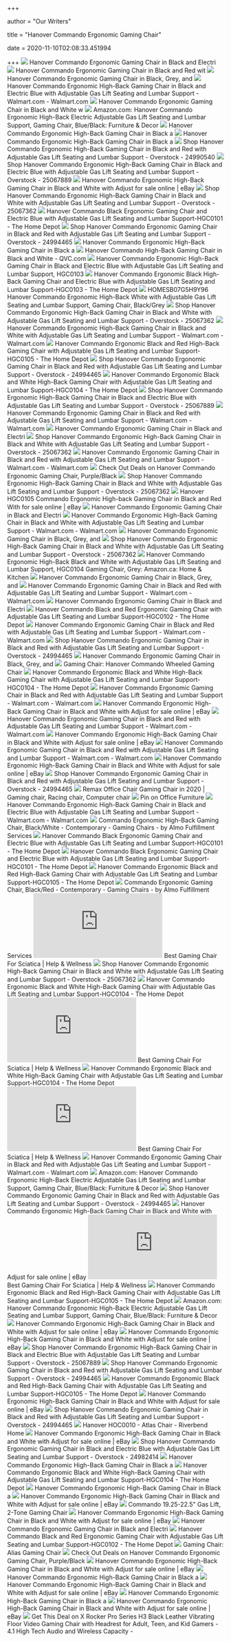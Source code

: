 +++
        
author = "Our Writers"
        
title = "Hanover Commando Ergonomic Gaming Chair"
        
date = 2020-11-10T02:08:33.451994
        
+++
[ ![](https://www.hanover-products.com/assets/images/HGC0101.jpg)](https://www.hanover-products.com/assets/images/HGC0101.jpg) Hanover Commando Ergonomic Gaming Chair in Black and Electri
[ ![](https://www.hanover-products.com/assets/images/HGC0102.jpg)](https://www.hanover-products.com/assets/images/HGC0102.jpg) Hanover Commando Ergonomic Gaming Chair in Black and Red wit
[ ![](https://www.hanover-products.com/assets/images/hgc0107.jpg)](https://www.hanover-products.com/assets/images/hgc0107.jpg) Hanover Commando Ergonomic Gaming Chair in Black, Grey, and
[ ![](https://i5.walmartimages.com/asr/bc59e274-f885-468f-a93c-62a0ff1de60e_1.12bfc86c4c7cb892f2d3580e36ec44ee.jpeg)](https://i5.walmartimages.com/asr/bc59e274-f885-468f-a93c-62a0ff1de60e_1.12bfc86c4c7cb892f2d3580e36ec44ee.jpeg) Hanover Commando Ergonomic High-Back Gaming Chair in Black and Electric  Blue with Adjustable Gas Lift Seating and Lumbar Support - Walmart.com -  Walmart.com
[ ![](https://www.hanover-products.com/assets/images/indoorliving/hgc0106.jpg)](https://www.hanover-products.com/assets/images/indoorliving/hgc0106.jpg) Hanover Commando Ergonomic Gaming Chair in Black and White w
[ ![](https://images-na.ssl-images-amazon.com/images/I/81jIsIwlD4L._AC_SX522_.jpg)](https://images-na.ssl-images-amazon.com/images/I/81jIsIwlD4L._AC_SX522_.jpg) Amazon.com: Hanover Commando Ergonomic High-Back Electric Adjustable Gas  Lift Seating and Lumbar Support, Gaming Chair, Blue/Black: Furniture & Decor
[ ![](https://www.hanover-products.com/assets/images/HGC0105.jpg)](https://www.hanover-products.com/assets/images/HGC0105.jpg) Hanover Commando Ergonomic High-Back Gaming Chair in Black a
[ ![](https://www.hanover-products.com/assets/images/HGC0104.jpg)](https://www.hanover-products.com/assets/images/HGC0104.jpg) Hanover Commando Ergonomic High-Back Gaming Chair in Black a
[ ![](https://ak1.ostkcdn.com/images/products/24990540/Hanover-Commando-Ergonomic-High-Back-Gaming-Chair-in-Black-and-Red-with-Adjustable-Gas-Lift-Seating-and-Lumbar-Support-eb021c86-18a7-4c8e-ad5b-62bb787bf821_600.jpg?impolicy=medium)](https://ak1.ostkcdn.com/images/products/24990540/Hanover-Commando-Ergonomic-High-Back-Gaming-Chair-in-Black-and-Red-with-Adjustable-Gas-Lift-Seating-and-Lumbar-Support-eb021c86-18a7-4c8e-ad5b-62bb787bf821_600.jpg?impolicy=medium) Shop Hanover Commando Ergonomic High-Back Gaming Chair in Black and Red  with Adjustable Gas Lift Seating and Lumbar Support - Overstock - 24990540
[ ![](https://ak1.ostkcdn.com/images/products/25067889/Hanover-Commando-Ergonomic-High-Back-Gaming-Chair-in-Black-and-Electric-Blue-with-Adjustable-Gas-Lift-Seating-and-Lumbar-Support-dda862f4-1600-4afb-b370-9b12fe554622_600.jpg?impolicy=medium)](https://ak1.ostkcdn.com/images/products/25067889/Hanover-Commando-Ergonomic-High-Back-Gaming-Chair-in-Black-and-Electric-Blue-with-Adjustable-Gas-Lift-Seating-and-Lumbar-Support-dda862f4-1600-4afb-b370-9b12fe554622_600.jpg?impolicy=medium) Shop Hanover Commando Ergonomic High-Back Gaming Chair in Black and  Electric Blue with Adjustable Gas Lift Seating and Lumbar Support -  Overstock - 25067889
[ ![](https://i.ebayimg.com/images/g/HBEAAOSwBztfI3-1/s-l640.jpg)](https://i.ebayimg.com/images/g/HBEAAOSwBztfI3-1/s-l640.jpg) Hanover Commando Ergonomic High-Back Gaming Chair in Black and White with  Adjust for sale online | eBay
[ ![](https://ak1.ostkcdn.com/images/products/25067362/Hanover-Commando-Ergonomic-High-Back-Gaming-Chair-in-Black-and-White-with-Adjustable-Gas-Lift-Seating-and-Lumbar-Support-d3658eb7-3b8c-4c0b-8099-f45e6218c618.jpg)](https://ak1.ostkcdn.com/images/products/25067362/Hanover-Commando-Ergonomic-High-Back-Gaming-Chair-in-Black-and-White-with-Adjustable-Gas-Lift-Seating-and-Lumbar-Support-d3658eb7-3b8c-4c0b-8099-f45e6218c618.jpg) Shop Hanover Commando Ergonomic High-Back Gaming Chair in Black and White  with Adjustable Gas Lift Seating and Lumbar Support - Overstock - 25067362
[ ![](https://images.homedepot-static.com/productImages/b4e9b3d8-40b4-47b0-9227-8ff572c5a4fa/svn/blue-black-hanover-gaming-chairs-hgc0101-e1_600.jpg)](https://images.homedepot-static.com/productImages/b4e9b3d8-40b4-47b0-9227-8ff572c5a4fa/svn/blue-black-hanover-gaming-chairs-hgc0101-e1_600.jpg) Hanover Commando Black Ergonomic Gaming Chair and Electric Blue with  Adjustable Gas Lift Seating and Lumbar Support-HGC0101 - The Home Depot
[ ![](https://ak1.ostkcdn.com/images/products/24994465/Hanover-Commando-Ergonomic-Gaming-Chair-in-Black-and-Red-with-Adjustable-Gas-Lift-Seating-and-Lumbar-Support-bc6d1e20-4521-4c1d-a298-78d7589d0d57_600.jpg?impolicy=medium)](https://ak1.ostkcdn.com/images/products/24994465/Hanover-Commando-Ergonomic-Gaming-Chair-in-Black-and-Red-with-Adjustable-Gas-Lift-Seating-and-Lumbar-Support-bc6d1e20-4521-4c1d-a298-78d7589d0d57_600.jpg?impolicy=medium) Shop Hanover Commando Ergonomic Gaming Chair in Black and Red with  Adjustable Gas Lift Seating and Lumbar Support - Overstock - 24994465
[ ![](https://www.hanover-products.com/assets/images/HGC0105-Alt2.jpg)](https://www.hanover-products.com/assets/images/HGC0105-Alt2.jpg) Hanover Commando Ergonomic High-Back Gaming Chair in Black a
[ ![](https://qvc.scene7.com/is/image/QVC/e/92/e299792.001?$aempdlarge$)](https://qvc.scene7.com/is/image/QVC/e/92/e299792.001?$aempdlarge$) Hanover Commando High-Back Gaming Chair in Black and White - QVC.com
[ ![](https://www.fourseasonstradingcompany.com/assets/images/HGC0103-Alt3.jpg)](https://www.fourseasonstradingcompany.com/assets/images/HGC0103-Alt3.jpg) Hanover Commando Ergonomic High-Back Gaming Chair in Black and Electric  Blue with Adjustable Gas Lift Seating and Lumbar Support, HGC0103
[ ![](https://images.homedepot-static.com/productImages/d80377d6-696e-4147-95d0-f57931ca0398/svn/blue-black-hanover-gaming-chairs-hgc0103-40_600.jpg)](https://images.homedepot-static.com/productImages/d80377d6-696e-4147-95d0-f57931ca0398/svn/blue-black-hanover-gaming-chairs-hgc0103-40_600.jpg) Hanover Commando Ergonomic Black High-Back Gaming Chair and Electric Blue  with Adjustable Gas Lift Seating and Lumbar Support-HGC0103 - The Home Depot
[ ![](https://c.shld.net/rpx/i/s/pi/mp/9150/prod_8407454502?src=http%3A%2F%2Fgm-images.amiventures.net%2FAMI2%2FB07G5H9Y96.jpg&d=738b93264b162b03aa5e61ab526c932326e53639&hei=333&wid=333&op_sharpen=1)](https://c.shld.net/rpx/i/s/pi/mp/9150/prod_8407454502?src=http%3A%2F%2Fgm-images.amiventures.net%2FAMI2%2FB07G5H9Y96.jpg&d=738b93264b162b03aa5e61ab526c932326e53639&hei=333&wid=333&op_sharpen=1) HOMESB07G5H9Y96 Hanover Commando Ergonomic High-Back White with Adjustable  Gas Lift Seating and Lumbar Support, Gaming Chair, Black/Grey
[ ![](https://ak1.ostkcdn.com/images/products/25067362/Hanover-Commando-Ergonomic-High-Back-Gaming-Chair-in-Black-and-White-with-Adjustable-Gas-Lift-Seating-and-Lumbar-Support-a247d90b-81ab-43b0-be0f-3caec7c6d435.jpg)](https://ak1.ostkcdn.com/images/products/25067362/Hanover-Commando-Ergonomic-High-Back-Gaming-Chair-in-Black-and-White-with-Adjustable-Gas-Lift-Seating-and-Lumbar-Support-a247d90b-81ab-43b0-be0f-3caec7c6d435.jpg) Shop Hanover Commando Ergonomic High-Back Gaming Chair in Black and White  with Adjustable Gas Lift Seating and Lumbar Support - Overstock - 25067362
[ ![](https://i5.walmartimages.com/asr/f26c3ca1-d54d-48cb-9a85-0c0beeb8975e_1.ffff922f8f93e04560b61ec14913d37f.jpeg)](https://i5.walmartimages.com/asr/f26c3ca1-d54d-48cb-9a85-0c0beeb8975e_1.ffff922f8f93e04560b61ec14913d37f.jpeg) Hanover Commando Ergonomic High-Back Gaming Chair in Black and White with  Adjustable Gas Lift Seating and Lumbar Support - Walmart.com - Walmart.com
[ ![](https://images.homedepot-static.com/productImages/b41d973b-3b5e-4c49-80c9-9a45228fc939/svn/black-and-red-hanover-gaming-chairs-hgc0105-40_600.jpg)](https://images.homedepot-static.com/productImages/b41d973b-3b5e-4c49-80c9-9a45228fc939/svn/black-and-red-hanover-gaming-chairs-hgc0105-40_600.jpg) Hanover Commando Ergonomic Black and Red High-Back Gaming Chair with  Adjustable Gas Lift Seating and Lumbar Support-HGC0105 - The Home Depot
[ ![](https://ak1.ostkcdn.com/images/products/24994465/Hanover-Commando-Ergonomic-Gaming-Chair-in-Black-and-Red-with-Adjustable-Gas-Lift-Seating-and-Lumbar-Support-b5212944-e109-4a77-9b40-c7fd28790f37.jpg)](https://ak1.ostkcdn.com/images/products/24994465/Hanover-Commando-Ergonomic-Gaming-Chair-in-Black-and-Red-with-Adjustable-Gas-Lift-Seating-and-Lumbar-Support-b5212944-e109-4a77-9b40-c7fd28790f37.jpg) Shop Hanover Commando Ergonomic Gaming Chair in Black and Red with  Adjustable Gas Lift Seating and Lumbar Support - Overstock - 24994465
[ ![](https://images.homedepot-static.com/productImages/4d36409f-4b6f-4365-9e59-6d22a9405dca/svn/black-and-gray-hanover-gaming-chairs-hgc0104-40_600.jpg)](https://images.homedepot-static.com/productImages/4d36409f-4b6f-4365-9e59-6d22a9405dca/svn/black-and-gray-hanover-gaming-chairs-hgc0104-40_600.jpg) Hanover Commando Ergonomic Black and White High-Back Gaming Chair with  Adjustable Gas Lift Seating and Lumbar Support-HGC0104 - The Home Depot
[ ![](https://ak1.ostkcdn.com/images/products/25067889/Hanover-Commando-Ergonomic-High-Back-Gaming-Chair-in-Black-and-Electric-Blue-with-Adjustable-Gas-Lift-Seating-and-Lumbar-Support-44cddd84-82c2-48cf-8a39-e8a17449b420.jpg)](https://ak1.ostkcdn.com/images/products/25067889/Hanover-Commando-Ergonomic-High-Back-Gaming-Chair-in-Black-and-Electric-Blue-with-Adjustable-Gas-Lift-Seating-and-Lumbar-Support-44cddd84-82c2-48cf-8a39-e8a17449b420.jpg) Shop Hanover Commando Ergonomic High-Back Gaming Chair in Black and  Electric Blue with Adjustable Gas Lift Seating and Lumbar Support -  Overstock - 25067889
[ ![](https://i5.walmartimages.com/asr/1311f50b-2bbe-43a8-8d3e-ee564dbed05e_1.ee5d763d4d0b3698ed6f6318b6eb5369.jpeg)](https://i5.walmartimages.com/asr/1311f50b-2bbe-43a8-8d3e-ee564dbed05e_1.ee5d763d4d0b3698ed6f6318b6eb5369.jpeg) Hanover Commando Ergonomic Gaming Chair in Black and Red with Adjustable  Gas Lift Seating and Lumbar Support - Walmart.com - Walmart.com
[ ![](https://www.hanover-products.com/assets/images/hgc0101_3.jpg)](https://www.hanover-products.com/assets/images/hgc0101_3.jpg) Hanover Commando Ergonomic Gaming Chair in Black and Electri
[ ![](https://ak1.ostkcdn.com/images/products/25067362/Hanover-Commando-Ergonomic-High-Back-Gaming-Chair-in-Black-and-White-with-Adjustable-Gas-Lift-Seating-and-Lumbar-Support-2cbc1d25-a4bd-4c12-a500-1fa250ef32d8_600.jpg?impolicy=medium)](https://ak1.ostkcdn.com/images/products/25067362/Hanover-Commando-Ergonomic-High-Back-Gaming-Chair-in-Black-and-White-with-Adjustable-Gas-Lift-Seating-and-Lumbar-Support-2cbc1d25-a4bd-4c12-a500-1fa250ef32d8_600.jpg?impolicy=medium) Shop Hanover Commando Ergonomic High-Back Gaming Chair in Black and White  with Adjustable Gas Lift Seating and Lumbar Support - Overstock - 25067362
[ ![](https://i5.walmartimages.com/asr/82ebbb2e-ca78-410f-ab93-3f55865a0032_1.1edb54b49a9afb156672490f8e057859.jpeg)](https://i5.walmartimages.com/asr/82ebbb2e-ca78-410f-ab93-3f55865a0032_1.1edb54b49a9afb156672490f8e057859.jpeg) Hanover Commando Ergonomic Gaming Chair in Black and Red with Adjustable  Gas Lift Seating and Lumbar Support - Walmart.com - Walmart.com
[ ![](https://images.prod.meredith.com/product/397be3500a55f198bfe8653801de2ff1/1595844347735/l/hanover-commando-ergonomic-gaming-chair-purple-black)](https://images.prod.meredith.com/product/397be3500a55f198bfe8653801de2ff1/1595844347735/l/hanover-commando-ergonomic-gaming-chair-purple-black) Check Out Deals on Hanover Commando Ergonomic Gaming Chair, Purple/Black
[ ![](https://ak1.ostkcdn.com/images/products/25067362/Hanover-Commando-Ergonomic-High-Back-Gaming-Chair-in-Black-and-White-with-Adjustable-Gas-Lift-Seating-and-Lumbar-Support-e058a596-d557-44ff-a4c2-08ebbed74af3.jpg)](https://ak1.ostkcdn.com/images/products/25067362/Hanover-Commando-Ergonomic-High-Back-Gaming-Chair-in-Black-and-White-with-Adjustable-Gas-Lift-Seating-and-Lumbar-Support-e058a596-d557-44ff-a4c2-08ebbed74af3.jpg) Shop Hanover Commando Ergonomic High-Back Gaming Chair in Black and White  with Adjustable Gas Lift Seating and Lumbar Support - Overstock - 25067362
[ ![](https://i.ebayimg.com/images/g/HsIAAOSwuqRdCXS~/s-l640.jpg)](https://i.ebayimg.com/images/g/HsIAAOSwuqRdCXS~/s-l640.jpg) Hanover HGC0105 Commando Ergonomic High-back Gaming Chair in Black and Red  With for sale online | eBay
[ ![](https://www.hanover-products.com/assets/images/hgc0101_2.jpg)](https://www.hanover-products.com/assets/images/hgc0101_2.jpg) Hanover Commando Ergonomic Gaming Chair in Black and Electri
[ ![](https://i5.walmartimages.com/asr/e6dd2174-c649-4b2c-b274-5ee9962c485d_1.695f0be3c2fc4eb0da482b857c27af6c.jpeg)](https://i5.walmartimages.com/asr/e6dd2174-c649-4b2c-b274-5ee9962c485d_1.695f0be3c2fc4eb0da482b857c27af6c.jpeg) Hanover Commando Ergonomic High-Back Gaming Chair in Black and White with  Adjustable Gas Lift Seating and Lumbar Support - Walmart.com - Walmart.com
[ ![](https://www.hanover-products.com/assets/images/hgc0107_1.jpg)](https://www.hanover-products.com/assets/images/hgc0107_1.jpg) Hanover Commando Ergonomic Gaming Chair in Black, Grey, and
[ ![](https://ak1.ostkcdn.com/images/products/25067362/Hanover-Commando-Ergonomic-High-Back-Gaming-Chair-in-Black-and-White-with-Adjustable-Gas-Lift-Seating-and-Lumbar-Support-4552da03-fb2c-40f8-b4a3-df594b8796eb.jpg)](https://ak1.ostkcdn.com/images/products/25067362/Hanover-Commando-Ergonomic-High-Back-Gaming-Chair-in-Black-and-White-with-Adjustable-Gas-Lift-Seating-and-Lumbar-Support-4552da03-fb2c-40f8-b4a3-df594b8796eb.jpg) Shop Hanover Commando Ergonomic High-Back Gaming Chair in Black and White  with Adjustable Gas Lift Seating and Lumbar Support - Overstock - 25067362
[ ![](https://images-na.ssl-images-amazon.com/images/I/71GmKLruCuL._AC_SL1500_.jpg)](https://images-na.ssl-images-amazon.com/images/I/71GmKLruCuL._AC_SL1500_.jpg) Hanover Commando Ergonomic High-Back Black and White with Adjustable Gas  Lift Seating and Lumbar Support, HGC0104 Gaming Chair, Grey: Amazon.ca:  Home & Kitchen
[ ![](https://www.hanover-products.com/assets/images/hgc0107_6.jpg)](https://www.hanover-products.com/assets/images/hgc0107_6.jpg) Hanover Commando Ergonomic Gaming Chair in Black, Grey, and
[ ![](https://i5.walmartimages.com/asr/31d198cc-98fe-4890-9fa8-d2945e8347c0_1.df38494145d64fcce4e7597260cb655e.jpeg)](https://i5.walmartimages.com/asr/31d198cc-98fe-4890-9fa8-d2945e8347c0_1.df38494145d64fcce4e7597260cb655e.jpeg) Hanover Commando Ergonomic Gaming Chair in Black and Red with Adjustable  Gas Lift Seating and Lumbar Support - Walmart.com - Walmart.com
[ ![](https://www.hanover-products.com/assets/images/hgc0101-lifestyle2.jpg)](https://www.hanover-products.com/assets/images/hgc0101-lifestyle2.jpg) Hanover Commando Ergonomic Gaming Chair in Black and Electri
[ ![](https://images.homedepot-static.com/productImages/332b87f5-985a-41e4-968e-3a60cbef50fb/svn/red-black-hanover-gaming-chairs-hgc0102-40_600.jpg)](https://images.homedepot-static.com/productImages/332b87f5-985a-41e4-968e-3a60cbef50fb/svn/red-black-hanover-gaming-chairs-hgc0102-40_600.jpg) Hanover Commando Black and Red Ergonomic Gaming Chair with Adjustable Gas  Lift Seating and Lumbar Support-HGC0102 - The Home Depot
[ ![](https://i5.walmartimages.com/asr/4d220152-a596-4ae7-9b1a-485c2537b4a1_1.e726554871b21b6f6690c53b43302bdf.jpeg)](https://i5.walmartimages.com/asr/4d220152-a596-4ae7-9b1a-485c2537b4a1_1.e726554871b21b6f6690c53b43302bdf.jpeg) Hanover Commando Ergonomic Gaming Chair in Black and Red with Adjustable  Gas Lift Seating and Lumbar Support - Walmart.com - Walmart.com
[ ![](https://ak1.ostkcdn.com/images/products/24994465/Hanover-Commando-Ergonomic-Gaming-Chair-in-Black-and-Red-with-Adjustable-Gas-Lift-Seating-and-Lumbar-Support-97bf66ce-f954-44d8-80dc-e84a1f88c7dd.jpg)](https://ak1.ostkcdn.com/images/products/24994465/Hanover-Commando-Ergonomic-Gaming-Chair-in-Black-and-Red-with-Adjustable-Gas-Lift-Seating-and-Lumbar-Support-97bf66ce-f954-44d8-80dc-e84a1f88c7dd.jpg) Shop Hanover Commando Ergonomic Gaming Chair in Black and Red with  Adjustable Gas Lift Seating and Lumbar Support - Overstock - 24994465
[ ![](https://www.hanover-products.com/assets/images/hgc0107_4.jpg)](https://www.hanover-products.com/assets/images/hgc0107_4.jpg) Hanover Commando Ergonomic Gaming Chair in Black, Grey, and
[ ![](https://i.pinimg.com/236x/6b/51/65/6b51657d025ad9b54b8b3dae1bd765b5.jpg)](https://i.pinimg.com/236x/6b/51/65/6b51657d025ad9b54b8b3dae1bd765b5.jpg) Gaming Chair: Hanover Commando Wheeled Gaming Chair
[ ![](https://images.homedepot-static.com/productImages/63292751-2ea6-47d3-a1e0-ea8e65c166d9/svn/red-techni-sport-gaming-chairs-rta-tsf71-red-64_300.jpg)](https://images.homedepot-static.com/productImages/63292751-2ea6-47d3-a1e0-ea8e65c166d9/svn/red-techni-sport-gaming-chairs-rta-tsf71-red-64_300.jpg) Hanover Commando Ergonomic Black and White High-Back Gaming Chair with  Adjustable Gas Lift Seating and Lumbar Support-HGC0104 - The Home Depot
[ ![](https://i5.walmartimages.com/asr/d41d1cd8-630a-4d89-811f-621440e1bc9f.af3a375b58c855ed884b4f544cadb0df.jpeg?odnWidth=282&odnHeight=282&odnBg=ffffff)](https://i5.walmartimages.com/asr/d41d1cd8-630a-4d89-811f-621440e1bc9f.af3a375b58c855ed884b4f544cadb0df.jpeg?odnWidth=282&odnHeight=282&odnBg=ffffff) Hanover Commando Ergonomic Gaming Chair in Black and Red with Adjustable  Gas Lift Seating and Lumbar Support - Walmart.com - Walmart.com
[ ![](https://d3d71ba2asa5oz.cloudfront.net/23000104/images/md01-gc-v1-bk-sp_md03.jpg)](https://d3d71ba2asa5oz.cloudfront.net/23000104/images/md01-gc-v1-bk-sp_md03.jpg) Hanover Commando Ergonomic High-Back Gaming Chair in Black and White with  Adjust for sale online | eBay
[ ![](https://i5.walmartimages.com/asr/a0e8c4c7-69e1-4ae4-b260-9bcf1d8b059f_1.53dfee0e47aaba2b37f5b39c64f92b12.jpeg?odnWidth=282&odnHeight=282&odnBg=ffffff)](https://i5.walmartimages.com/asr/a0e8c4c7-69e1-4ae4-b260-9bcf1d8b059f_1.53dfee0e47aaba2b37f5b39c64f92b12.jpeg?odnWidth=282&odnHeight=282&odnBg=ffffff) Hanover Commando Ergonomic Gaming Chair in Black and Red with Adjustable  Gas Lift Seating and Lumbar Support - Walmart.com - Walmart.com
[ ![](https://d3d71ba2asa5oz.cloudfront.net/23000104/images/md01-gc-v1-bk-sp_md_4.jpg)](https://d3d71ba2asa5oz.cloudfront.net/23000104/images/md01-gc-v1-bk-sp_md_4.jpg) Hanover Commando Ergonomic High-Back Gaming Chair in Black and White with  Adjust for sale online | eBay
[ ![](https://i5.walmartimages.com/asr/71e40153-d7a5-45f8-b1de-e703bbafa26c_1.04462b5b56a31c062148b1aaf2d34c78.jpeg?odnWidth=282&odnHeight=282&odnBg=ffffff)](https://i5.walmartimages.com/asr/71e40153-d7a5-45f8-b1de-e703bbafa26c_1.04462b5b56a31c062148b1aaf2d34c78.jpeg?odnWidth=282&odnHeight=282&odnBg=ffffff) Hanover Commando Ergonomic Gaming Chair in Black and Red with Adjustable  Gas Lift Seating and Lumbar Support - Walmart.com - Walmart.com
[ ![](https://d3d71ba2asa5oz.cloudfront.net/23000104/images/md01-gc-v1-bk-sp_md05.jpg)](https://d3d71ba2asa5oz.cloudfront.net/23000104/images/md01-gc-v1-bk-sp_md05.jpg) Hanover Commando Ergonomic High-Back Gaming Chair in Black and White with  Adjust for sale online | eBay
[ ![](https://ak1.ostkcdn.com/images/products/24994465/Hanover-Commando-Ergonomic-Gaming-Chair-in-Black-and-Red-with-Adjustable-Gas-Lift-Seating-and-Lumbar-Support-74b5e6a0-b311-4a84-a190-c1ef47b81221.jpg)](https://ak1.ostkcdn.com/images/products/24994465/Hanover-Commando-Ergonomic-Gaming-Chair-in-Black-and-Red-with-Adjustable-Gas-Lift-Seating-and-Lumbar-Support-74b5e6a0-b311-4a84-a190-c1ef47b81221.jpg) Shop Hanover Commando Ergonomic Gaming Chair in Black and Red with  Adjustable Gas Lift Seating and Lumbar Support - Overstock - 24994465
[ ![](https://i.pinimg.com/564x/50/94/2c/50942c12e3fc2b6cfec306ca321575ef.jpg)](https://i.pinimg.com/564x/50/94/2c/50942c12e3fc2b6cfec306ca321575ef.jpg) Remax Office Chair Gaming Chair in 2020 | Gaming chair, Racing chair,  Computer chair
[ ![](https://i.pinimg.com/originals/9b/14/b0/9b14b0bb6dc768ba0480e1956b68a60d.jpg)](https://i.pinimg.com/originals/9b/14/b0/9b14b0bb6dc768ba0480e1956b68a60d.jpg) Pin on Office Furniture
[ ![](https://i5.walmartimages.com/asr/3c6195d4-1d23-40af-bca2-61b235470fa6_1.de8c4101374d850f1efec91e89cfac85.jpeg?odnWidth=282&odnHeight=282&odnBg=ffffff)](https://i5.walmartimages.com/asr/3c6195d4-1d23-40af-bca2-61b235470fa6_1.de8c4101374d850f1efec91e89cfac85.jpeg?odnWidth=282&odnHeight=282&odnBg=ffffff) Hanover Commando Ergonomic High-Back Gaming Chair in Black and Electric  Blue with Adjustable Gas Lift Seating and Lumbar Support - Walmart.com -  Walmart.com
[ ![](https://st.hzcdn.com/fimgs/1861578a0dcbc3e7_9437-w300-h300-b1-p10--.jpg)](https://st.hzcdn.com/fimgs/1861578a0dcbc3e7_9437-w300-h300-b1-p10--.jpg) Commando Ergonomic High-Back Gaming Chair, Black/White - Contemporary - Gaming  Chairs - by Almo Fulfillment Services
[ ![](https://images.homedepot-static.com/productImages/4f7648c4-fc72-4ce1-9265-d40b5fe51540/svn/gray-gaming-chairs-rsp-205-gry-64_300.jpg)](https://images.homedepot-static.com/productImages/4f7648c4-fc72-4ce1-9265-d40b5fe51540/svn/gray-gaming-chairs-rsp-205-gry-64_300.jpg) Hanover Commando Black Ergonomic Gaming Chair and Electric Blue with  Adjustable Gas Lift Seating and Lumbar Support-HGC0101 - The Home Depot
[ ![](https://images.homedepot-static.com/productImages/33927a1c-a60c-4b56-a7fc-bae1a5db4e5a/svn/white-ofm-gaming-chairs-ess-6065-wht-64_600.jpg)](https://images.homedepot-static.com/productImages/33927a1c-a60c-4b56-a7fc-bae1a5db4e5a/svn/white-ofm-gaming-chairs-ess-6065-wht-64_600.jpg) Hanover Commando Black Ergonomic Gaming Chair and Electric Blue with  Adjustable Gas Lift Seating and Lumbar Support-HGC0101 - The Home Depot
[ ![](https://images.homedepot-static.com/productImages/8605e4b6-430d-4cc9-9a85-d91c4bea3f25/svn/black-techni-sport-media-seating-rta-ts51-bk-64_600.jpg)](https://images.homedepot-static.com/productImages/8605e4b6-430d-4cc9-9a85-d91c4bea3f25/svn/black-techni-sport-media-seating-rta-ts51-bk-64_600.jpg) Hanover Commando Ergonomic Black and Red High-Back Gaming Chair with  Adjustable Gas Lift Seating and Lumbar Support-HGC0105 - The Home Depot
[ ![](https://st.hzcdn.com/fimgs/de51e3380e9d6ddf_2776-w300-h300-b1-p10--.jpg)](https://st.hzcdn.com/fimgs/de51e3380e9d6ddf_2776-w300-h300-b1-p10--.jpg) Commando Ergonomic Gaming Chair, Black/Red - Contemporary - Gaming Chairs -  by Almo Fulfillment Services
[ ![](https://www.helpandwellness.com/wp-content/plugins/aawp/public/image.php?url=aHR0cHM6Ly9tLm1lZGlhLWFtYXpvbi5jb20vaW1hZ2VzL0kvNDFqN3FpRWxEZEwuanBn)](https://www.helpandwellness.com/wp-content/plugins/aawp/public/image.php?url=aHR0cHM6Ly9tLm1lZGlhLWFtYXpvbi5jb20vaW1hZ2VzL0kvNDFqN3FpRWxEZEwuanBn) Best Gaming Chair For Sciatica | Help & Wellness
[ ![](https://ak1.ostkcdn.com/images/products/is/images/direct/e676b93bff887e69d42f2f51654dbe0b9364fefd/Porch-%26-Den-Black-Ergonomic-Gaming-Chair-with-Footrest-and-Neck-Pillow_320.jpg?impolicy=medium&imwidth=200)](https://ak1.ostkcdn.com/images/products/is/images/direct/e676b93bff887e69d42f2f51654dbe0b9364fefd/Porch-%26-Den-Black-Ergonomic-Gaming-Chair-with-Footrest-and-Neck-Pillow_320.jpg?impolicy=medium&imwidth=200) Shop Hanover Commando Ergonomic High-Back Gaming Chair in Black and White  with Adjustable Gas Lift Seating and Lumbar Support - Overstock - 25067362
[ ![](https://images.homedepot-static.com/productImages/cfb647fd-5fcc-4703-92c5-e2e399787174/svn/black-bonded-leather-office-star-products-ergonomic-chairs-32-e33p918phl-64_600.jpg)](https://images.homedepot-static.com/productImages/cfb647fd-5fcc-4703-92c5-e2e399787174/svn/black-bonded-leather-office-star-products-ergonomic-chairs-32-e33p918phl-64_600.jpg) Hanover Commando Ergonomic Black and White High-Back Gaming Chair with  Adjustable Gas Lift Seating and Lumbar Support-HGC0104 - The Home Depot
[ ![](https://www.helpandwellness.com/wp-content/plugins/aawp/public/image.php?url=aHR0cHM6Ly9tLm1lZGlhLWFtYXpvbi5jb20vaW1hZ2VzL0kvNDFGd0VZWHhCY0wuanBn)](https://www.helpandwellness.com/wp-content/plugins/aawp/public/image.php?url=aHR0cHM6Ly9tLm1lZGlhLWFtYXpvbi5jb20vaW1hZ2VzL0kvNDFGd0VZWHhCY0wuanBn) Best Gaming Chair For Sciatica | Help & Wellness
[ ![](https://images.homedepot-static.com/productImages/92821e2a-7d35-414d-999f-bdc0a369ba1c/svn/kawaii-techni-sport-gaming-chairs-rta-ts42-kwi-64_300.jpg)](https://images.homedepot-static.com/productImages/92821e2a-7d35-414d-999f-bdc0a369ba1c/svn/kawaii-techni-sport-gaming-chairs-rta-ts42-kwi-64_300.jpg) Hanover Commando Ergonomic Black and White High-Back Gaming Chair with  Adjustable Gas Lift Seating and Lumbar Support-HGC0104 - The Home Depot
[ ![](https://www.helpandwellness.com/wp-content/plugins/aawp/public/image.php?url=aHR0cHM6Ly9tLm1lZGlhLWFtYXpvbi5jb20vaW1hZ2VzL0kvNDFEMjlDMUc0aUwuanBn)](https://www.helpandwellness.com/wp-content/plugins/aawp/public/image.php?url=aHR0cHM6Ly9tLm1lZGlhLWFtYXpvbi5jb20vaW1hZ2VzL0kvNDFEMjlDMUc0aUwuanBn) Best Gaming Chair For Sciatica | Help & Wellness
[ ![](https://i5.walmartimages.com/asr/aa077a4e-3843-48e9-8bb5-715d79985e36_1.c079fb3f35a9518849320d5123c787d6.jpeg)](https://i5.walmartimages.com/asr/aa077a4e-3843-48e9-8bb5-715d79985e36_1.c079fb3f35a9518849320d5123c787d6.jpeg) Hanover Commando Ergonomic Gaming Chair in Black and Red with Adjustable  Gas Lift Seating and Lumbar Support - Walmart.com - Walmart.com
[ ![](https://images-na.ssl-images-amazon.com/images/I/614XcnU8TvL._AC_UL160_SR160,160_.jpg)](https://images-na.ssl-images-amazon.com/images/I/614XcnU8TvL._AC_UL160_SR160,160_.jpg) Amazon.com: Hanover Commando Ergonomic High-Back Electric Adjustable Gas  Lift Seating and Lumbar Support, Gaming Chair, Blue/Black: Furniture & Decor
[ ![](https://ak1.ostkcdn.com/images/products/28093311/P33195489.jpg?impolicy=medium&imwidth=200)](https://ak1.ostkcdn.com/images/products/28093311/P33195489.jpg?impolicy=medium&imwidth=200) Shop Hanover Commando Ergonomic Gaming Chair in Black and Red with  Adjustable Gas Lift Seating and Lumbar Support - Overstock - 24994465
[ ![](https://i.ebayimg.com/images/g/Q2kAAOSwb8lfMPfY/s-l1600.jpg)](https://i.ebayimg.com/images/g/Q2kAAOSwb8lfMPfY/s-l1600.jpg) Hanover Commando Ergonomic High-Back Gaming Chair in Black and White with  Adjust for sale online | eBay
[ ![](https://www.helpandwellness.com/wp-content/plugins/aawp/public/image.php?url=aHR0cHM6Ly9tLm1lZGlhLWFtYXpvbi5jb20vaW1hZ2VzL0kvNDFWU1VRY09UcUwuanBn)](https://www.helpandwellness.com/wp-content/plugins/aawp/public/image.php?url=aHR0cHM6Ly9tLm1lZGlhLWFtYXpvbi5jb20vaW1hZ2VzL0kvNDFWU1VRY09UcUwuanBn) Best Gaming Chair For Sciatica | Help & Wellness
[ ![](https://images.homedepot-static.com/productImages/64518bcd-713c-4c3a-90bb-6e5ac7e7e5de/svn/black-gaming-chairs-tyfc21029-64_300.jpg)](https://images.homedepot-static.com/productImages/64518bcd-713c-4c3a-90bb-6e5ac7e7e5de/svn/black-gaming-chairs-tyfc21029-64_300.jpg) Hanover Commando Ergonomic Black and Red High-Back Gaming Chair with  Adjustable Gas Lift Seating and Lumbar Support-HGC0105 - The Home Depot
[ ![](https://images-na.ssl-images-amazon.com/images/I/819miJXiL6L._CR0,204,1224,1224_UX175.jpg)](https://images-na.ssl-images-amazon.com/images/I/819miJXiL6L._CR0,204,1224,1224_UX175.jpg) Amazon.com: Hanover Commando Ergonomic High-Back Electric Adjustable Gas  Lift Seating and Lumbar Support, Gaming Chair, Blue/Black: Furniture & Decor
[ ![](https://d3d71ba2asa5oz.cloudfront.net/23000104/images/md01-gc-v1-bkrd-sp_0008.jpg)](https://d3d71ba2asa5oz.cloudfront.net/23000104/images/md01-gc-v1-bkrd-sp_0008.jpg) Hanover Commando Ergonomic High-Back Gaming Chair in Black and White with  Adjust for sale online | eBay
[ ![](https://d3d71ba2asa5oz.cloudfront.net/23000104/images/md01-gc-v1-bkbl-sp_7.jpg)](https://d3d71ba2asa5oz.cloudfront.net/23000104/images/md01-gc-v1-bkbl-sp_7.jpg) Hanover Commando Ergonomic High-Back Gaming Chair in Black and White with  Adjust for sale online | eBay
[ ![](https://ak1.ostkcdn.com/images/products/is/images/direct/66351aa00735e01ab5b15fe1d5cece7984832e8c/Rogue-Gaming-Chair_320.jpg?impolicy=medium&imwidth=200)](https://ak1.ostkcdn.com/images/products/is/images/direct/66351aa00735e01ab5b15fe1d5cece7984832e8c/Rogue-Gaming-Chair_320.jpg?impolicy=medium&imwidth=200) Shop Hanover Commando Ergonomic High-Back Gaming Chair in Black and  Electric Blue with Adjustable Gas Lift Seating and Lumbar Support -  Overstock - 25067889
[ ![](https://ak1.ostkcdn.com/images/products/is/images/direct/45f83bedc83fcf84063310f754f01848dff75563/OFM-Essentials-Collection-High-Back-Racing-Style-Bonded-Leather-Gaming-Chair_320.jpg?impolicy=medium&imwidth=200)](https://ak1.ostkcdn.com/images/products/is/images/direct/45f83bedc83fcf84063310f754f01848dff75563/OFM-Essentials-Collection-High-Back-Racing-Style-Bonded-Leather-Gaming-Chair_320.jpg?impolicy=medium&imwidth=200) Shop Hanover Commando Ergonomic Gaming Chair in Black and Red with  Adjustable Gas Lift Seating and Lumbar Support - Overstock - 24994465
[ ![](https://images.homedepot-static.com/productImages/bfdd4e78-b9f8-4c8b-8cd8-cbbbe2b71a70/svn/black-silver-homeroots-office-chairs-333465-64_600.jpg)](https://images.homedepot-static.com/productImages/bfdd4e78-b9f8-4c8b-8cd8-cbbbe2b71a70/svn/black-silver-homeroots-office-chairs-333465-64_600.jpg) Hanover Commando Ergonomic Black and Red High-Back Gaming Chair with  Adjustable Gas Lift Seating and Lumbar Support-HGC0105 - The Home Depot
[ ![](https://d3d71ba2asa5oz.cloudfront.net/23000104/images/md01-gc-v1-bkrd-sp_0005.jpg)](https://d3d71ba2asa5oz.cloudfront.net/23000104/images/md01-gc-v1-bkrd-sp_0005.jpg) Hanover Commando Ergonomic High-Back Gaming Chair in Black and White with  Adjust for sale online | eBay
[ ![](https://ak1.ostkcdn.com/images/products/is/images/direct/d3a54a237ca6460466044f117dc10e662a94d56d/Model-ESS-3085-Essentials-by-OFM-Racing-Style-Leather-Gaming-Chair_320.jpg?impolicy=medium&imwidth=200)](https://ak1.ostkcdn.com/images/products/is/images/direct/d3a54a237ca6460466044f117dc10e662a94d56d/Model-ESS-3085-Essentials-by-OFM-Racing-Style-Leather-Gaming-Chair_320.jpg?impolicy=medium&imwidth=200) Shop Hanover Commando Ergonomic Gaming Chair in Black and Red with  Adjustable Gas Lift Seating and Lumbar Support - Overstock - 24994465
[ ![](http://cdn.shopify.com/s/files/1/0089/7122/3095/products/681328-2_a3fb1240-b30b-4fdc-a5a1-53d55723714d_1200x630.jpg?v=1579129647)](http://cdn.shopify.com/s/files/1/0089/7122/3095/products/681328-2_a3fb1240-b30b-4fdc-a5a1-53d55723714d_1200x630.jpg?v=1579129647) Hanover HOC0010 - Atlas Chair - Riverbend Home
[ ![](https://i.ebayimg.com/images/g/bSAAAOSwkf1fUFfD/s-l225.jpg)](https://i.ebayimg.com/images/g/bSAAAOSwkf1fUFfD/s-l225.jpg) Hanover Commando Ergonomic High-Back Gaming Chair in Black and White with  Adjust for sale online | eBay
[ ![](https://ak1.ostkcdn.com/images/products/is/images/direct/daff3cd618e48e5c4126903421dac53781d85763/RESPAWN-110-Racing-Style-Gaming-Chair---Reclining-Ergonomic-Leather-Chair-with-Footrest%2C-Office-or-Gaming-Chair-%28RSP-110%29_320.jpg?impolicy=medium&imwidth=200)](https://ak1.ostkcdn.com/images/products/is/images/direct/daff3cd618e48e5c4126903421dac53781d85763/RESPAWN-110-Racing-Style-Gaming-Chair---Reclining-Ergonomic-Leather-Chair-with-Footrest%2C-Office-or-Gaming-Chair-%28RSP-110%29_320.jpg?impolicy=medium&imwidth=200) Shop Hanover Commando Ergonomic Gaming Chair in Black and Electric Blue  with Adjustable Gas Lift Seating and Lumbar Support - Overstock - 24982414
[ ![](https://www.hanover-products.com/assets/images/thumbnails/9820047pcgry_thumbnail.jpg)](https://www.hanover-products.com/assets/images/thumbnails/9820047pcgry_thumbnail.jpg) Hanover Commando Ergonomic High-Back Gaming Chair in Black a
[ ![](https://images.homedepot-static.com/productImages/0ceeb237-6f02-4947-a9ff-ae80a5e8b772/svn/classy-art-wall-mirrors-m3437-64_1000.jpg)](https://images.homedepot-static.com/productImages/0ceeb237-6f02-4947-a9ff-ae80a5e8b772/svn/classy-art-wall-mirrors-m3437-64_1000.jpg) Hanover Commando Ergonomic Black and White High-Back Gaming Chair with  Adjustable Gas Lift Seating and Lumbar Support-HGC0104 - The Home Depot
[ ![](https://www.hanover-products.com/assets/images/thumbnails/HIM607013SS_thumbnail.jpg)](https://www.hanover-products.com/assets/images/thumbnails/HIM607013SS_thumbnail.jpg) Hanover Commando Ergonomic High-Back Gaming Chair in Black a
[ ![](https://d3d71ba2asa5oz.cloudfront.net/23000104/images/md01-gc-v1-pkwh-sp_6.jpg)](https://d3d71ba2asa5oz.cloudfront.net/23000104/images/md01-gc-v1-pkwh-sp_6.jpg) Hanover Commando Ergonomic High-Back Gaming Chair in Black and White with  Adjust for sale online | eBay
[ ![](https://az651873.vo.msecnd.net/img/prods/240/ala-cu79-831.jpg)](https://az651873.vo.msecnd.net/img/prods/240/ala-cu79-831.jpg) Commando 19.25-22.5" Gas Lift, 2-Tone Gaming Chair
[ ![](https://d3d71ba2asa5oz.cloudfront.net/23000104/images/md01-gc-v1-bk-sp_md06.jpg)](https://d3d71ba2asa5oz.cloudfront.net/23000104/images/md01-gc-v1-bk-sp_md06.jpg) Hanover Commando Ergonomic High-Back Gaming Chair in Black and White with  Adjust for sale online | eBay
[ ![](https://www.hanover-products.com/assets/images/thumbnails/hgfb01blk_thumbnail.jpg)](https://www.hanover-products.com/assets/images/thumbnails/hgfb01blk_thumbnail.jpg) Hanover Commando Ergonomic Gaming Chair in Black and Electri
[ ![](https://images.homedepot-static.com/productImages/a0d8187b-2ffb-4423-a05c-b49a6d375189/svn/burgundy-carnegy-avenue-executive-chairs-cga-bt-194832-bu-hd-64_600.jpg)](https://images.homedepot-static.com/productImages/a0d8187b-2ffb-4423-a05c-b49a6d375189/svn/burgundy-carnegy-avenue-executive-chairs-cga-bt-194832-bu-hd-64_600.jpg) Hanover Commando Black and Red Ergonomic Gaming Chair with Adjustable Gas  Lift Seating and Lumbar Support-HGC0102 - The Home Depot
[ ![](https://lh5.googleusercontent.com/proxy/cqFqnZt_0Q6qnQu8DdUkEsd9qvV5zlV5RJal66FF0VfXj-aMuVW5oh1wBCTuusc11aljWuXIH4VgmCeFYX4Jp1n7Bw-7mUPea-ATqphVBgCjaC0=w1200-h630-p-k-no-nu)](https://lh5.googleusercontent.com/proxy/cqFqnZt_0Q6qnQu8DdUkEsd9qvV5zlV5RJal66FF0VfXj-aMuVW5oh1wBCTuusc11aljWuXIH4VgmCeFYX4Jp1n7Bw-7mUPea-ATqphVBgCjaC0=w1200-h630-p-k-no-nu) Gaming Chair: Alias Gaming Chair
[ ![](https://cdn-image.realsimple.com/sites/default/files/styles/rs_horizontal_image_4/public/1573066926/world-market-black-friday-2019.jpg)](https://cdn-image.realsimple.com/sites/default/files/styles/rs_horizontal_image_4/public/1573066926/world-market-black-friday-2019.jpg) Check Out Deals on Hanover Commando Ergonomic Gaming Chair, Purple/Black
[ ![](https://d3d71ba2asa5oz.cloudfront.net/23000104/images/md01-gc-v1-pkwh-sp_8.jpg)](https://d3d71ba2asa5oz.cloudfront.net/23000104/images/md01-gc-v1-pkwh-sp_8.jpg) Hanover Commando Ergonomic High-Back Gaming Chair in Black and White with  Adjust for sale online | eBay
[ ![](https://www.hanover-products.com/assets/images/thumbnails/CSPIGSTOTTLTGRY_9_thumbnail.jpg)](https://www.hanover-products.com/assets/images/thumbnails/CSPIGSTOTTLTGRY_9_thumbnail.jpg) Hanover Commando Ergonomic High-Back Gaming Chair in Black a
[ ![](https://d3d71ba2asa5oz.cloudfront.net/23000104/images/md01-gc-v1-pkwh-sp_3.jpg)](https://d3d71ba2asa5oz.cloudfront.net/23000104/images/md01-gc-v1-pkwh-sp_3.jpg) Hanover Commando Ergonomic High-Back Gaming Chair in Black and White with  Adjust for sale online | eBay
[ ![](https://www.hanover-products.com/assets/images/prop65/Furniture%20Label%20-%20Formaldehyde-Toluene_HANOFC.jpg)](https://www.hanover-products.com/assets/images/prop65/Furniture%20Label%20-%20Formaldehyde-Toluene_HANOFC.jpg) Hanover Commando Ergonomic High-Back Gaming Chair in Black a
[ ![](https://d3d71ba2asa5oz.cloudfront.net/23000104/images/md01-gc-v1-pkwh-sp_7.jpg)](https://d3d71ba2asa5oz.cloudfront.net/23000104/images/md01-gc-v1-pkwh-sp_7.jpg) Hanover Commando Ergonomic High-Back Gaming Chair in Black and White with  Adjust for sale online | eBay
[ ![](https://images.prod.meredith.com/product/1aad7d207484374dcbce8f9cb4894b35/5d6868c4ad1e7f1560f4e67da8d97c3d28e20bc14971894d5a4ce80c16b88476/l/x-rocker-51259-pro-h3-4-1-audio-gaming-chair-wireless)](https://images.prod.meredith.com/product/1aad7d207484374dcbce8f9cb4894b35/5d6868c4ad1e7f1560f4e67da8d97c3d28e20bc14971894d5a4ce80c16b88476/l/x-rocker-51259-pro-h3-4-1-audio-gaming-chair-wireless) Get This Deal on X Rocker Pro Series H3 Black Leather Vibrating Floor Video Gaming  Chair with Headrest for Adult, Teen, and Kid Gamers - 4.1 High Tech Audio  and Wireless Capacity -
